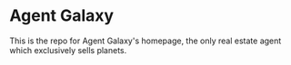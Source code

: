 # Agent Galaxy

This is the repo for Agent Galaxy's homepage, the only real estate agent which exclusively sells planets.